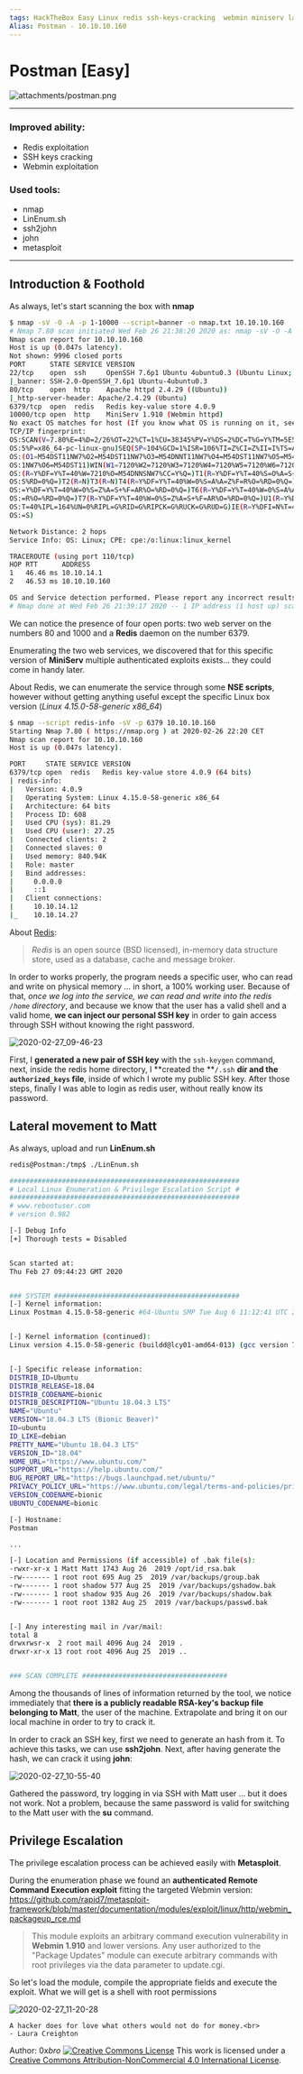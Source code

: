 ```yaml
---
tags: HackTheBox Easy Linux redis ssh-keys-cracking  webmin miniserv lateral-movement RCE CVE-2019-12840 B2R
Alias: Postman - 10.10.10.160
---
```

# Postman [Easy]

![attachments/postman.png](attachments/postman.png)

***

### Improved ability:

- Redis exploitation
- SSH keys cracking
- Webmin exploitation

### Used tools:

- nmap
- LinEnum.sh
- ssh2john
- john
- metasploit

***

## Introduction & Foothold

As always, let's start scanning the box with **nmap**

```bash
$ nmap -sV -O -A -p 1-10000 --script=banner -o nmap.txt 10.10.10.160
# Nmap 7.80 scan initiated Wed Feb 26 21:38:20 2020 as: nmap -sV -O -A -p 1-10000 --script=banner -o nmap.txt 10.10.10.160
Nmap scan report for 10.10.10.160
Host is up (0.047s latency).
Not shown: 9996 closed ports
PORT      STATE SERVICE VERSION
22/tcp    open  ssh     OpenSSH 7.6p1 Ubuntu 4ubuntu0.3 (Ubuntu Linux; protocol 2.0)
|_banner: SSH-2.0-OpenSSH_7.6p1 Ubuntu-4ubuntu0.3
80/tcp    open  http    Apache httpd 2.4.29 ((Ubuntu))
|_http-server-header: Apache/2.4.29 (Ubuntu)
6379/tcp  open  redis   Redis key-value store 4.0.9
10000/tcp open  http    MiniServ 1.910 (Webmin httpd)
No exact OS matches for host (If you know what OS is running on it, see https://nmap.org/submit/ ).
TCP/IP fingerprint:
OS:SCAN(V=7.80%E=4%D=2/26%OT=22%CT=1%CU=38345%PV=Y%DS=2%DC=T%G=Y%TM=5E56D77
OS:5%P=x86_64-pc-linux-gnu)SEQ(SP=104%GCD=1%ISR=106%TI=Z%CI=Z%II=I%TS=A)OPS
OS:(O1=M54DST11NW7%O2=M54DST11NW7%O3=M54DNNT11NW7%O4=M54DST11NW7%O5=M54DST1
OS:1NW7%O6=M54DST11)WIN(W1=7120%W2=7120%W3=7120%W4=7120%W5=7120%W6=7120)ECN
OS:(R=Y%DF=Y%T=40%W=7210%O=M54DNNSNW7%CC=Y%Q=)T1(R=Y%DF=Y%T=40%S=O%A=S+%F=A
OS:S%RD=0%Q=)T2(R=N)T3(R=N)T4(R=Y%DF=Y%T=40%W=0%S=A%A=Z%F=R%O=%RD=0%Q=)T5(R
OS:=Y%DF=Y%T=40%W=0%S=Z%A=S+%F=AR%O=%RD=0%Q=)T6(R=Y%DF=Y%T=40%W=0%S=A%A=Z%F
OS:=R%O=%RD=0%Q=)T7(R=Y%DF=Y%T=40%W=0%S=Z%A=S+%F=AR%O=%RD=0%Q=)U1(R=Y%DF=N%
OS:T=40%IPL=164%UN=0%RIPL=G%RID=G%RIPCK=G%RUCK=G%RUD=G)IE(R=Y%DFI=N%T=40%CD
OS:=S)

Network Distance: 2 hops
Service Info: OS: Linux; CPE: cpe:/o:linux:linux_kernel

TRACEROUTE (using port 110/tcp)
HOP RTT      ADDRESS
1   46.46 ms 10.10.14.1
2   46.53 ms 10.10.10.160

OS and Service detection performed. Please report any incorrect results at https://nmap.org/submit/ .
# Nmap done at Wed Feb 26 21:39:17 2020 -- 1 IP address (1 host up) scanned in 57.09 seconds
```

We can notice the presence of four open ports: two web server on the numbers 80 and 1000 and a **Redis** daemon on the number 6379. 

Enumerating the two web services, we discovered that for this specific version of **MiniServ** multiple authenticated exploits exists... they could come in handy later.

About Redis, we can enumerate the service through some **NSE scripts**, however without getting anything useful except the specific Linux box version (_Linux 4.15.0-58-generic x86_64_) 

```bash
$ nmap --script redis-info -sV -p 6379 10.10.10.160
Starting Nmap 7.80 ( https://nmap.org ) at 2020-02-26 22:20 CET
Nmap scan report for 10.10.10.160
Host is up (0.047s latency).

PORT     STATE SERVICE VERSION
6379/tcp open  redis   Redis key-value store 4.0.9 (64 bits)
| redis-info:
|   Version: 4.0.9
|   Operating System: Linux 4.15.0-58-generic x86_64
|   Architecture: 64 bits
|   Process ID: 608
|   Used CPU (sys): 81.29
|   Used CPU (user): 27.25
|   Connected clients: 2
|   Connected slaves: 0
|   Used memory: 840.94K
|   Role: master
|   Bind addresses:
|     0.0.0.0
|     ::1
|   Client connections:
|     10.10.14.12
|_    10.10.14.27
```

About [Redis](https://redis.io/documentation):

> *Redis* is an open source (BSD licensed), in-memory data structure store, used as a database, cache and message broker.

In order to works properly, the program needs a specific user, who can read and write on physical memory ... in short, a 100% working user.
Because of that, _once we log into the service, we can read and write into the redis `/home` directory_, and because we know that the user has a valid shell and a valid home, **we can inject our personal SSH key** in order to gain access through SSH without knowing the right password.

![2020-02-27_09-46-23](attachments/2020-02-27_09-46-23.png)

First, I **generated a new pair of SSH key** with the `ssh-keygen` command, next, inside the redis home directory, I **created the **`/.ssh` **dir and the `authorized_keys` file**, inside of which I wrote my public SSH key.
After those steps, finally I was able to login as redis user, without really know its password.

## Lateral movement to Matt

As always, upload and run **LinEnum.sh**

```bash
redis@Postman:/tmp$ ./LinEnum.sh

#########################################################
# Local Linux Enumeration & Privilege Escalation Script #
#########################################################
# www.rebootuser.com
# version 0.982

[-] Debug Info
[+] Thorough tests = Disabled


Scan started at:
Thu Feb 27 09:44:23 GMT 2020


### SYSTEM ##############################################
[-] Kernel information:
Linux Postman 4.15.0-58-generic #64-Ubuntu SMP Tue Aug 6 11:12:41 UTC 2019 x86_64 x86_64 x86_64 GNU/Linux


[-] Kernel information (continued):
Linux version 4.15.0-58-generic (buildd@lcy01-amd64-013) (gcc version 7.4.0 (Ubuntu 7.4.0-1ubuntu1~18.04.1)) #64-Ubuntu SMP Tue Aug 6 11:12:41 UTC 2019


[-] Specific release information:
DISTRIB_ID=Ubuntu
DISTRIB_RELEASE=18.04
DISTRIB_CODENAME=bionic
DISTRIB_DESCRIPTION="Ubuntu 18.04.3 LTS"
NAME="Ubuntu"
VERSION="18.04.3 LTS (Bionic Beaver)"
ID=ubuntu
ID_LIKE=debian
PRETTY_NAME="Ubuntu 18.04.3 LTS"
VERSION_ID="18.04"
HOME_URL="https://www.ubuntu.com/"
SUPPORT_URL="https://help.ubuntu.com/"
BUG_REPORT_URL="https://bugs.launchpad.net/ubuntu/"
PRIVACY_POLICY_URL="https://www.ubuntu.com/legal/terms-and-policies/privacy-policy"
VERSION_CODENAME=bionic
UBUNTU_CODENAME=bionic

[-] Hostname:
Postman

...

[-] Location and Permissions (if accessible) of .bak file(s):
-rwxr-xr-x 1 Matt Matt 1743 Aug 26  2019 /opt/id_rsa.bak
-rw------- 1 root root 695 Aug 25  2019 /var/backups/group.bak
-rw------- 1 root shadow 577 Aug 25  2019 /var/backups/gshadow.bak
-rw------- 1 root shadow 935 Aug 26  2019 /var/backups/shadow.bak
-rw------- 1 root root 1382 Aug 25  2019 /var/backups/passwd.bak


[-] Any interesting mail in /var/mail:
total 8
drwxrwsr-x  2 root mail 4096 Aug 24  2019 .
drwxr-xr-x 13 root root 4096 Aug 25  2019 ..


### SCAN COMPLETE ####################################
```

Among the thousands of lines of information returned by the tool, we notice immediately that **there is a publicly readable RSA-key's backup file belonging to Matt**, the user of the machine.
Extrapolate and bring it on our local machine in order to try to crack it.

In order to crack an SSH key, first we need to generate an hash from it. To achieve this tasks, we can use **ssh2john**. Next, after having generate the hash, we can crack it using **john**:

![2020-02-27_10-55-40](attachments/2020-02-27_10-55-40.png)

Gathered the password, try logging in via SSH with Matt user ... but it does not work. 
Not a problem, because the same password is valid for switching to the Matt user with the **su** command.

## Privilege Escalation

The privilege escalation process can be achieved easily with **Metasploit**.

During the enumeration phase we found an **authenticated Remote Command Execution exploit** fitting the targeted Webmin version: https://github.com/rapid7/metasploit-framework/blob/master/documentation/modules/exploit/linux/http/webmin_packageup_rce.md

> This module exploits an arbitrary command execution vulnerability in **Webmin 1.910** and lower versions. Any user authorized to the "Package  Updates" module can execute arbitrary commands with root privileges via the data parameter to update.cgi.

So let's load the module, compile the appropriate fields and execute the exploit. What we will get is a shell with root permissions

![2020-02-27_11-20-28](attachments/2020-02-27_11-20-28.png)

```
A hacker does for love what others would not do for money.<br>
- Laura Creighton
```

Author: 0x*bro*
[![Creative Commons License](https://camo.githubusercontent.com/0e32abe541a386cbaf8370777b4b55c35d31657d/68747470733a2f2f692e6372656174697665636f6d6d6f6e732e6f72672f6c2f62792d6e632f342e302f38387833312e706e67)](http://creativecommons.org/licenses/by-nc/4.0/)
This work is licensed under a [Creative Commons Attribution-NonCommercial 4.0 International License](http://creativecommons.org/licenses/by-nc/4.0/).